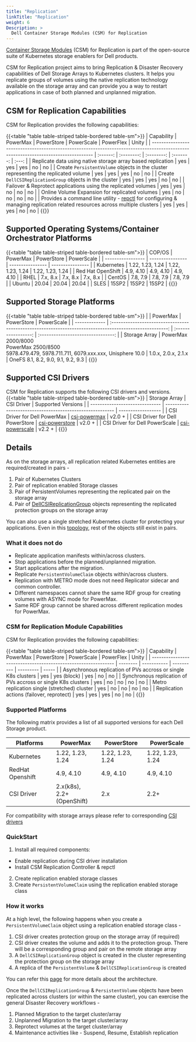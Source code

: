```yaml
---
title: "Replication"
linkTitle: "Replication"
weight: 6
Description: >
  Dell Container Storage Modules (CSM) for Replication
---
```

[Container Storage Modules](https://github.com/dell/csm) (CSM) for Replication is part of the  open-source suite of Kubernetes storage enablers for Dell products. 

CSM for Replication project aims to bring Replication & Disaster Recovery capabilities of Dell Storage Arrays to Kubernetes clusters.
It helps you replicate groups of volumes using the native replication technology available on the storage array and can provide you a way to restart
applications in case of both planned and unplanned migration.

## CSM for Replication Capabilities

CSM for Replication provides the following capabilities:

{{<table "table table-striped table-bordered table-sm">}}
| Capability                                                                                                                          | PowerMax | PowerStore | PowerScale | PowerFlex | Unity |
| ----------------------------------------------------------------------------------------------------------------------------------- | :------: | :--------: | :--------: | :-------: | :---: |
| Replicate data using native storage array based replication                                                                         |   yes    |    yes     |    yes     |    no     |  no   |
| Create `PersistentVolume` objects in the cluster representing the replicated volume                                                 |   yes    |    yes     |    yes     |    no     |  no   |
| Create `DellCSIReplicationGroup` objects in the cluster                                                                             |   yes    |    yes     |    yes     |    no     |  no   |
| Failover & Reprotect applications using the replicated volumes                                                                      |   yes    |    yes     |     no     |    no     |  no   |
| Online Volume Expansion for replicated volumes                                                                                      |   yes    |     no     |     no     |    no     |  no   |
| Provides a command line utility - [repctl](tools) for configuring & managing replication related resources across multiple clusters |   yes    |    yes     |    yes     |    no     |  no   |
{{</table>}}

## Supported Operating Systems/Container Orchestrator Platforms

{{<table "table table-striped table-bordered table-sm">}}
| COP/OS            | PowerMax         | PowerStore       | PowerScale       |
| ----------------- | ---------------- | ---------------- | ---------------- |
| Kubernetes        | 1.22, 1.23, 1.24 | 1.22, 1.23, 1.24 | 1.22, 1.23, 1.24 |
| Red Hat OpenShift | 4.9, 4.10        | 4.9, 4.10        | 4.9, 4.10        |
| RHEL              | 7.x, 8.x         | 7.x, 8.x         | 7.x, 8.x         |
| CentOS            | 7.8, 7.9         | 7.8, 7.9         | 7.8, 7.9         |
| Ubuntu            | 20.04            | 20.04            | 20.04            |
| SLES              | 15SP2            | 15SP2            | 15SP2            |
{{</table>}}

## Supported Storage Platforms

{{<table "table table-striped table-bordered table-sm">}}
|               |                                                 PowerMax                                                 |     PowerStore      |             PowerScale             |
| ------------- | :------------------------------------------------------------------------------------------------------: | :-----------------: | :--------------------------------: |
| Storage Array | PowerMax 2000/8000 <br> PowerMax 2500/8500 <br> 5978.479.479, 5978.711.711, 6079.xxx.xxx, Unisphere 10.0 | 1.0.x, 2.0.x, 2.1.x | OneFS 8.1, 8.2, 9.0, 9.1, 9.2, 9.3 |
{{</table>}}

## Supported CSI Drivers

CSM for Replication supports the following CSI drivers and versions.
{{<table "table table-striped table-bordered table-sm">}}
| Storage Array                  | CSI Driver                                               | Supported Versions |
| ------------------------------ | -------------------------------------------------------- | ------------------ |
| CSI Driver for Dell PowerMax   | [csi-powermax](https://github.com/dell/csi-powermax)     | v2.0 +             |
| CSI Driver for Dell PowerStore | [csi-powerstore](https://github.com/dell/csi-powerstore) | v2.0 +             |
| CSI Driver for Dell PowerScale | [csi-powerscale](https://github.com/dell/csi-powerscale) | v2.2 +             |
{{</table>}}

## Details

As on the storage arrays, all replication related Kubernetes entities are required/created in pairs -
1. Pair of Kubernetes Clusters
2. Pair of replication enabled Storage classes
3. Pair of PersistentVolumes representing the replicated pair on the storage array
4. Pair of [DellCSIReplicationGroup](architecture/#dellcsireplicationgroup) objects representing the replicated protection groups on the storage array

You can also use a single stretched Kubernetes cluster for protecting your applications. Even in this [topology](cluster-topologies), rest of
the objects still exist in pairs.

### What it does not do
* Replicate application manifests within/across clusters.
* Stop applications before the planned/unplanned migration.
* Start applications after the migration.
* Replicate `PersistentVolumeClaim` objects within/across clusters.
* Replication with METRO mode does not need Replicator sidecar and common controller.
* Different namespaces cannot share the same RDF group for creating volumes with ASYNC mode for PowerMax.
* Same RDF group cannot be shared across different replication modes for PowerMax.

### CSM for Replication Module Capabilities

CSM for Replication provides the following capabilities:

{{<table "table table-striped table-bordered table-sm">}}
| Capability                                                     | PowerMax | PowerStore  | PowerScale | PowerFlex | Unity |
| -------------------------------------------------------------- | -------- | ----------- | ---------- | --------- | ----- |
| Asynchronous replication of PVs accross or single K8s clusters | yes      | yes (block) | yes        | no        | no    |
| Synchronous replication of PVs accross or single  K8s clusters | yes      | no          | no         | no        | no    |
| Metro replication single (stretched) cluster                   | yes      | no          | no         | no        | no    |
| Replication actions (failover, reprotect)                      | yes      | yes         | yes        | no        | no    |
{{</table>}}

### Supported Platforms

The following matrix provides a list of all supported versions for each Dell Storage product.

| Platforms        | PowerMax                       | PowerStore       | PowerScale       |
| ---------------- | ------------------------------ | ---------------- | ---------------- |
| Kubernetes       | 1.22, 1.23, 1.24               | 1.22, 1.23, 1.24 | 1.22, 1.23, 1.24 |
| RedHat Openshift | 4.9, 4.10                      | 4.9, 4.10        | 4.9, 4.10        |
| CSI Driver       | 2.x(k8s), <br> 2.2+(OpenShift) | 2.x              | 2.2+             |

For compatibility with storage arrays please refer to corresponding [CSI drivers](../csidriver/#features-and-capabilities)

### QuickStart
1. Install all required components:
  * Enable replication during CSI driver installation
  * Install CSM Replication Controller & repctl
2. Create replication enabled storage classes
3. Create `PersistentVolumeClaim` using the replication enabled storage class

### How it works
At a high level, the following happens when you create a `PersistentVolumeClaim` object using a replication enabled storage class -
1. CSI driver creates protection group on the storage array (if required)
2. CSI driver creates the volume and adds it to the protection group. There will be a corresponding group and pair on the remote storage array
3. A `DellCSIReplicationGroup` object is created in the cluster representing the protection group on the storage array
4. A replica of the `PersistentVolume` & `DellCSIReplicationGroup` is created

You can refer this [page](architecture) for more details about the architecture.

Once the `DellCSIReplicationGroup` & `PersistentVolume` objects have been replicated across clusters (or within the same cluster), you
can exercise the general Disaster Recovery workflows -
1. Planned Migration to the target cluster/array
2. Unplanned Migration to the target cluster/array
3. Reprotect volumes at the target cluster/array
4. Maintenance activities like - Suspend, Resume, Establish replication

